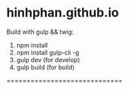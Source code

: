 # hinhphan.github.io

Build with gulp && twig:

1. npm install
2. npm install gulp-cli -g
3. gulp dev (for develop)
4. gulp build (for build)

=============================
